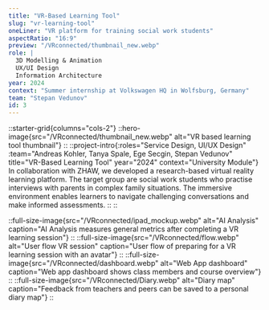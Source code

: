 ```yaml
---
title: "VR-Based Learning Tool"
slug: "vr-learning-tool"
oneLiner: "VR platform for training social work students"
aspectRatio: "16:9"
preview: "/VRconnected/thumbnail_new.webp"
role: |
  3D Modelling & Animation  
  UX/UI Design  
  Information Architecture
year: 2024
context: "Summer internship at Volkswagen HQ in Wolfsburg, Germany"
team: "Stepan Vedunov"
id: 3
---
```


::starter-grid{columns="cols-2"}
::hero-image{src="/VRconnected/thumbnail_new.webp" alt="VR based learning tool thumbnail"}
::
::project-intro{:roles="Service Design, UI/UX Design" :team="Andreas Kohler, Tanya Spale, Ege Secgin, Stepan Vedunov" title="VR-Based Learning Tool" year="2024" context="University Module"}
In collaboration with ZHAW, we developed a research-based virtual reality learning platform. The target group are social work students who practise interviews with parents in complex family situations. The immersive environment enables learners to navigate challenging conversations and make informed assessments.
::
::

::full-size-image{src="/VRconnected/ipad_mockup.webp" alt="AI Analysis" caption="AI Analysis measures general metrics after completing a VR learning session"}
::
::full-size-image{src="/VRconnected/flow.webp" alt="User flow VR session" caption="User flow of preparing for a VR learning session with an avatar"}
::
::full-size-image{src="/VRconnected/dashboard.webp" alt="Web App dashboard" caption="Web app dashboard shows class members and course overview"}
::
::full-size-image{src="/VRconnected/Diary.webp" alt="Diary map" caption="Feedback from teachers and peers can be saved to a personal diary map"}
::
